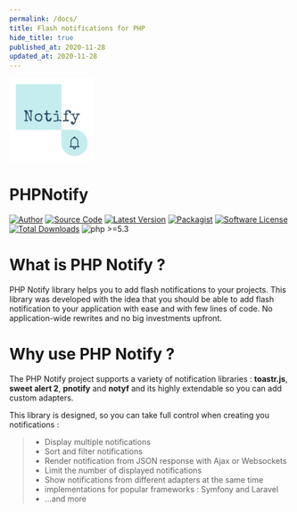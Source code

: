 ```yaml
---
permalink: /docs/
title: Flash notifications for PHP
hide_title: true
published_at: 2020-11-28
updated_at: 2020-11-28
---
```


<div class="text-center mb-8 max-w-md">
    <img id="logo" src="/static/php-flasher.png" height="150px" width="150px" alt="PHP Notify">
    <h1 class="text-grey-darkest mt-1">
        PHP<span class="text-red">Notify</span>
    </h1>
</div>

[![Author](https://img.shields.io/badge/author-@yoeunes-blue.svg)](https://www.linkedin.com/in/younes-khoubza/)
[![Source Code](https://img.shields.io/badge/source-php--notify/notify-blue.svg?style=flat-square)](https://github.com/php-flasher/flasher)
[![Latest Version](https://img.shields.io/github/tag/php-flasher/flasher.svg)](https://github.com/php-flasher/flasher/releases)
[![Packagist](https://img.shields.io/badge/packagist-php--notify/notify-orange.svg?style=flat-square)](https://packagist.org/packages/php-flasher/flasher)
[![Software License](https:////img.shields.io/badge/license-MIT-brightgreen.svg)](https://github.com/php-flasher/flasher/blob/master/LICENSE)
[![Total Downloads](https://img.shields.io/packagist/dt/php-flasher/flasher.svg)](https://packagist.org/packages/php-flasher/flasher)
![php >=5.3](https://img.shields.io/packagist/php-v/php-flasher/flasher.svg?style=flat-square)


# What is PHP Notify ?

PHP Notify library helps you to add flash notifications to your projects. 
This library was developed with the idea that you should
be able to add flash notification to your application with ease and with few lines of code. No application-wide
rewrites and no big investments upfront.

# Why use PHP Notify ?

The PHP Notify project supports a variety of notification libraries : __toastr.js__, __sweet alert 2__, __pnotify__ and __notyf__
and its highly extendable so you can add custom adapters.

This library is designed, so you can take full control when creating you notifications :

> * Display multiple notifications
> * Sort and filter notifications
> * Render notification from JSON response with Ajax or Websockets
> * Limit the number of displayed notifications
> * Show notifications from different adapters at the same time
> * implementations for popular frameworks : Symfony and Laravel
> * ...and more
